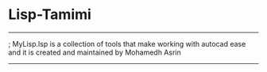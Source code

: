 # Lisp-Tamimi

****************************************************************************************************************************
; MyLisp.lsp is a collection of tools that make working with autocad ease and it is created and maintained by Mohamedh Asrin
****************************************************************************************************************************
